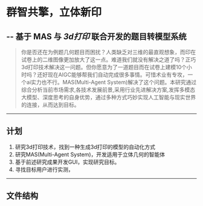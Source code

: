 # 群智共擎，立体新印
## -- 基于 MAS 与 *3d打印* 联合开发的题目转模型系统

>你是否还在为例题几何题目而困扰？人类缺乏对三维的最直观想象，而印在试卷上的二维图像更加放大了这一点。难道我们就没有解决之道了吗？正巧3d打印技术解决这一问题。但你愿意为了一道题目而在试卷上建模10个小时吗？还好现在AIGC能够帮我们自动完成很多事情。可惜术业有专攻，一个ai实力也不行。MAS(Multi-Agent System)解决了这个问题。本研究通过综合分析当前市场需求,各技术发展前景,采用行业先进解决方案,发挥多模态大模型、深度思考的自身优势，通过多种方式巧妙实现人工智能与现实世界的连接，从而达到目标。

---

## 计划
 
 1. 研究3d打印技术，找到一种生成3d打印的模型的自动化方式
 1. 研究MAS(Multi-Agent System)，开发适用于立体几何的智能体
 1. 基于前述研究成果开发GUI，实现研究目标。
 1. 寻找目标用户进行实测，

 ---

 ## 文件结构
 